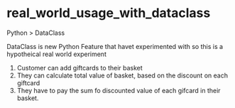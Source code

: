 # real_world_usage_with_dataclass
Python > DataClass

DataClass is new Python Feature that havet experimented with so this is a hypotheical real world experiment
1. Customer can add giftcards to their basket
2. They can calculate total value of basket, based on the discount on each giftcard 
3. They have to pay the sum fo discounted value of each gifcard in their basket.
